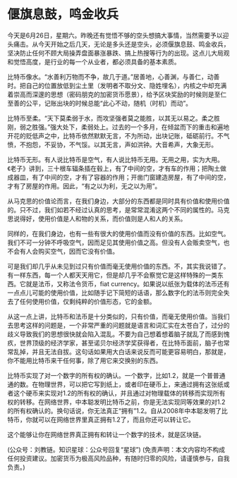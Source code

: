 # 偃旗息鼓，鸣金收兵

今天是6月26日，星期六。昨晚还有觉悟不够的空头想搞大事情，当然需要予以迎头痛击。从今天开始之后几天，无论是多头还是空头，必须偃旗息鼓、鸣金收兵，坚决防止任何不顾大局操弄盘面暴涨暴跌、搞上热搜等行为的出现。这点儿大局观和觉悟高度，是行业的每一个从业者，都必须具备的基本素质。

比特币像水。“水善利万物而不争，故几于道。”居善地，心善渊，与善仁，动善时。把自己的位置放低到尘土里（发明者不取分文、隐姓埋名），内核之中却充满着崇高而深邃的思想（密码朋克的加密货币愿景），给予区块奖励的时候则是至仁至善的公平，记账出块的时候总能“此心不动，随机（时机）而动”。

比特币至柔。“天下莫柔弱于水，而攻坚强者莫之能胜，以其无以易之。柔之胜刚，弱之胜强。”强大处下，柔弱处上。过去的一个多月，在倾盆而下的重击和遍地开花的贬低声之中，比特币依然默默无言，不为所动，出块记账，砥砺前行。不气愤，不抱怨，不妥协，不气馁。以其无言，声如洪钟。大音希声，大象无形。

比特币无形。有人说比特币是空气，有人说比特币无用。无用之用，实为大用。《老子》讲到，三十根车辐条插在毂上，有了中间的空，才有车的作用；把陶土做成器皿，有了中间的空，才有了容器的作用；开凿门窗建造房屋，有了中间的空，才有了房屋的作用。因此，“有之以为利，无之以为用”。

从马克思的价值论而言，在我们身边，大部分的东西都是同时具有价值和使用价值的。只不过，我们如若不经过认真的思考，是常常混淆这两个不同的属性的。马克思说得好，使用价值是人和物的关系，而价值则是人和人的关系。

同样的，在我们身边，也有一些有很大的使用价值而没有价值的东西。比如空气。我们不可一分钟不呼吸空气，因而足见其使用价值之高。但没有人会贩卖空气，也不会有人会购买空气，因而它没有价值。

可是我们却几乎从未见到过只有价值而毫无使用价值的东西。不，其实我说错了。有一样东西，每一个人都天天用它，但是却几乎不会察觉它是这样特殊的一类东西。它就是法币，又称法令货币，fiat currency。如果说以纸张为载体的法币还有一点点儿可能的使用价值，比如随手记下简短的话语，那么数字化的法币则完全失去了任何使用价值，仅剩纯粹的价值形态，它的金额。

从这一点上讲，比特币和法币是十分类似的，只有价值，而毫无使用价值。当我们去思考这样的问题是，一个非常严重的问题就是语言和词汇实在太苍白了，过分的歧义导致我们的思想很快就会陷入混乱。不要为自己想着想着脑子就乱了而感到愧疚，世界顶级的经济学家，甚至诺贝尔经济学奖获得者，在比特币面前，脑子也常常乱掉，并且无法自拔。这句话如果用大白话来说反而可能更容易明白，那就是，你不能用比特币来干任何事，除了用它来交换别的东西。

比特币实现了对一个数字的所有权的确认。一个数字，比如1.2，就是一个普普通通的数。在物理世界，可以把它写到纸上，或者印在硬币上，来通过拥有这张纸或者这个硬币来实现对1.2的所有权的确认，并且通过对物理载体的转移而实现所有权的转移。在网络世界，中本聪发明比特币之前，你是无法实现同等效果的对1.2的所有权确认的。换句话说，你无法真正“拥有”1.2。自从2008年中本聪发明了比特币，你就可以在网络世界里真正拥有1.2了，而且你还可以转让它。

这个能够让你在网络世界真正拥有和转让一个数字的技术，就是区块链。

(公众号：刘教链。知识星球：公众号回复“星球”)
(免责声明：本文内容均不构成任何投资建议。加密货币为极高风险品种，有随时归零的风险，请谨慎参与，自我负责。)
